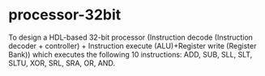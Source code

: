 # processor-32bit
 To design a HDL-based 32-bit processor (Instruction decode (Instruction decoder + controller) + Instruction execute  (ALU)+Register write (Register Bank)) which executes the following 10 instructions: ADD, SUB, SLL, SLT, SLTU,  XOR, SRL, SRA, OR, AND.

